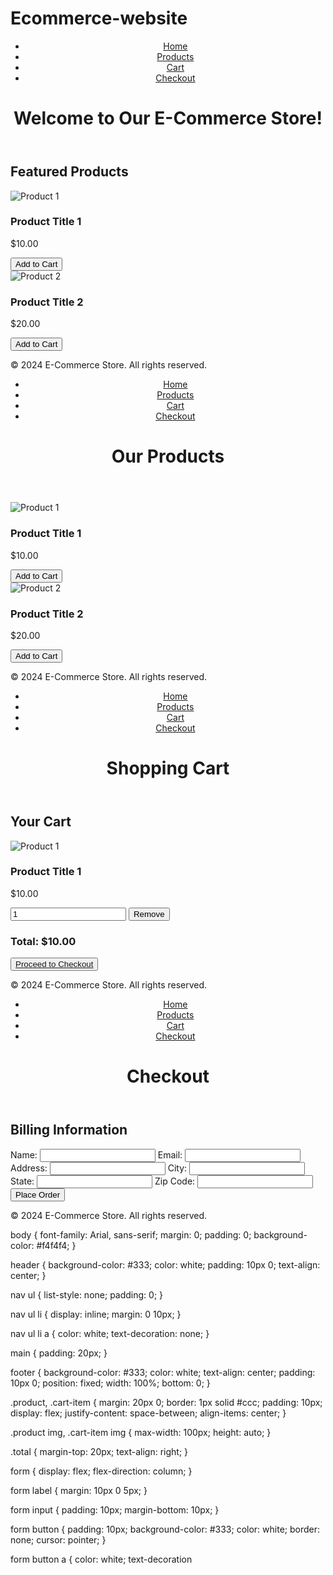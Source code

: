 # Ecommerce-website
<!DOCTYPE html>
<html lang="en">
<head>
    <meta charset="UTF-8">
    <meta name="viewport" content="width=device-width, initial-scale=1.0">
    <title>E-Commerce Website</title>
    <link rel="stylesheet" href="css/styles.css">
</head>
<body>
    <header>
        <nav>
            <ul>
                <li><a href="index.html">Home</a></li>
                <li><a href="products.html">Products</a></li>
                <li><a href="cart.html">Cart</a></li>
                <li><a href="checkout.html">Checkout</a></li>
            </ul>
        </nav>
        <h1>Welcome to Our E-Commerce Store!</h1>
    </header>
    <main>
        <section>
            <h2>Featured Products</h2>
            <div class="product">
                <img src="images/product1.jpg" alt="Product 1">
                <h3>Product Title 1</h3>
                <p>$10.00</p>
                <button>Add to Cart</button>
            </div>
            <div class="product">
                <img src="images/product2.jpg" alt="Product 2">
                <h3>Product Title 2</h3>
                <p>$20.00</p>
                <button>Add to Cart</button>
            </div>
        </section>
    </main>
    <footer>
        <p>&copy; 2024 E-Commerce Store. All rights reserved.</p>
    </footer>
    <script src="js/scripts.js"></script>
</body>
</html>
<!DOCTYPE html>
<html lang="en">
<head>
    <meta charset="UTF-8">
    <meta name="viewport" content="width=device-width, initial-scale=1.0">
    <title>Products</title>
    <link rel="stylesheet" href="css/styles.css">
</head>
<body>
    <header>
        <nav>
            <ul>
                <li><a href="index.html">Home</a></li>
                <li><a href="products.html">Products</a></li>
                <li><a href="cart.html">Cart</a></li>
                <li><a href="checkout.html">Checkout</a></li>
            </ul>
        </nav>
        <h1>Our Products</h1>
    </header>
    <main>
        <section>
            <div class="product">
                <img src="images/product1.jpg" alt="Product 1">
                <h3>Product Title 1</h3>
                <p>$10.00</p>
                <button>Add to Cart</button>
            </div>
            <div class="product">
                <img src="images/product2.jpg" alt="Product 2">
                <h3>Product Title 2</h3>
                <p>$20.00</p>
                <button>Add to Cart</button>
            </div>
            <!-- Add more products as needed -->
        </section>
    </main>
    <footer>
        <p>&copy; 2024 E-Commerce Store. All rights reserved.</p>
    </footer>
</body>
</html>
<!DOCTYPE html>
<html lang="en">
<head>
    <meta charset="UTF-8">
    <meta name="viewport" content="width=device-width, initial-scale=1.0">
    <title>Shopping Cart</title>
    <link rel="stylesheet" href="css/styles.css">
</head>
<body>
    <header>
        <nav>
            <ul>
                <li><a href="index.html">Home</a></li>
                <li><a href="products.html">Products</a></li>
                <li><a href="cart.html">Cart</a></li>
                <li><a href="checkout.html">Checkout</a></li>
            </ul>
        </nav>
        <h1>Shopping Cart</h1>
    </header>
    <main>
        <section>
            <h2>Your Cart</h2>
            <div class="cart-item">
                <img src="images/product1.jpg" alt="Product 1">
                <h3>Product Title 1</h3>
                <p>$10.00</p>
                <input type="number" value="1" min="1">
                <button>Remove</button>
            </div>
            <!-- Add more cart items as needed -->
            <div class="total">
                <h3>Total: $10.00</h3>
                <button><a href="checkout.html">Proceed to Checkout</a></button>
            </div>
        </section>
    </main>
    <footer>
        <p>&copy; 2024 E-Commerce Store. All rights reserved.</p>
    </footer>
</body>
</html>
<!DOCTYPE html>
<html lang="en">
<head>
    <meta charset="UTF-8">
    <meta name="viewport" content="width=device-width, initial-scale=1.0">
    <title>Checkout</title>
    <link rel="stylesheet" href="css/styles.css">
</head>
<body>
    <header>
        <nav>
            <ul>
                <li><a href="index.html">Home</a></li>
                <li><a href="products.html">Products</a></li>
                <li><a href="cart.html">Cart</a></li>
                <li><a href="checkout.html">Checkout</a></li>
            </ul>
        </nav>
        <h1>Checkout</h1>
    </header>
    <main>
        <section>
            <h2>Billing Information</h2>
            <form action="submit_order.php" method="post">
                <label for="name">Name:</label>
                <input type="text" id="name" name="name" required>
                <label for="email">Email:</label>
                <input type="email" id="email" name="email" required>
                <label for="address">Address:</label>
                <input type="text" id="address" name="address" required>
                <label for="city">City:</label>
                <input type="text" id="city" name="city" required>
                <label for="state">State:</label>
                <input type="text" id="state" name="state" required>
                <label for="zip">Zip Code:</label>
                <input type="text" id="zip" name="zip" required>
                <button type="submit">Place Order</button>
            </form>
        </section>
    </main>
    <footer>
        <p>&copy; 2024 E-Commerce Store. All rights reserved.</p>
    </footer>
</body>
</html>
body {
    font-family: Arial, sans-serif;
    margin: 0;
    padding: 0;
    background-color: #f4f4f4;
}

header {
    background-color: #333;
    color: white;
    padding: 10px 0;
    text-align: center;
}

nav ul {
    list-style: none;
    padding: 0;
}

nav ul li {
    display: inline;
    margin: 0 10px;
}

nav ul li a {
    color: white;
    text-decoration: none;
}

main {
    padding: 20px;
}

footer {
    background-color: #333;
    color: white;
    text-align: center;
    padding: 10px 0;
    position: fixed;
    width: 100%;
    bottom: 0;
}

.product, .cart-item {
    margin: 20px 0;
    border: 1px solid #ccc;
    padding: 10px;
    display: flex;
    justify-content: space-between;
    align-items: center;
}

.product img, .cart-item img {
    max-width: 100px;
    height: auto;
}

.total {
    margin-top: 20px;
    text-align: right;
}

form {
    display: flex;
    flex-direction: column;
}

form label {
    margin: 10px 0 5px;
}

form input {
    padding: 10px;
    margin-bottom: 10px;
}

form button {
    padding: 10px;
    background-color: #333;
    color: white;
    border: none;
    cursor: pointer;
}

form button a {
    color: white;
    text-decoration
